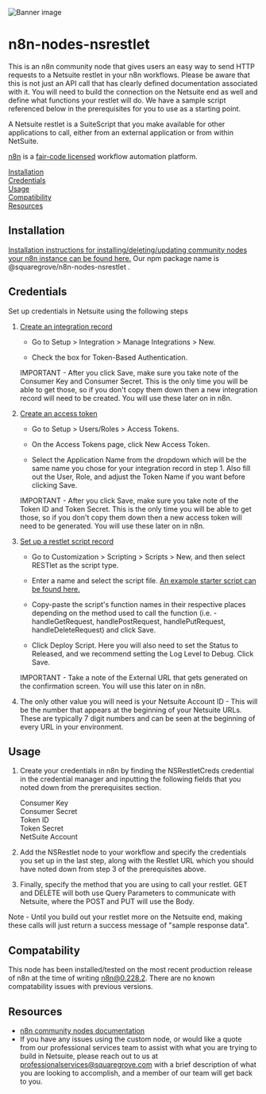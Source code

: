 ![Banner image](https://b2sell.com/Admin/Images/Images/netsuite-banner-new.jpg)

# n8n-nodes-nsrestlet

This is an n8n community node that gives users an easy way to send HTTP requests to a Netsuite restlet in your n8n workflows. Please be aware that this is not just an API call that has clearly defined documentation associated with it. You will need to build the connection on the Netsuite end as well and define what functions your restlet will do. We have a sample script referenced below in the prerequisites for you to use as a starting point.

A Netsuite restlet is a SuiteScript that you make available for other applications to call, either from an external application or from within NetSuite.

[n8n](https://n8n.io/) is a [fair-code licensed](https://docs.n8n.io/reference/license/) workflow automation platform.

[Installation](#installation)  
[Credentials](#credentials)  
[Usage](#usage)  
[Compatibility](#compatibility)  
[Resources](#resources)  

## Installation

[Installation instructions for installing/deleting/updating community nodes your n8n instance can be found here.](https://docs.n8n.io/integrations/community-nodes/installation/) Our npm package name is @squaregrove/n8n-nodes-nsrestlet
.

## Credentials

Set up credentials in Netsuite using the following steps

1. [Create an integration record](https://docs.oracle.com/en/cloud/saas/netsuite/ns-online-help/section_1530099787.html)

    * Go to Setup > Integration > Manage Integrations > New.

    * Check the box for Token-Based Authentication.

    IMPORTANT - After you click Save, make sure you take note of the Consumer Key and Consumer Secret. This is the only time you will be able to get those, so if you don't copy them down then a new integration record will need to be created. You will use these later on in n8n.

2. [Create an access token](https://docs.oracle.com/en/cloud/saas/netsuite/ns-online-help/bridgehead_4254081947.html)

    * Go to Setup > Users/Roles > Access Tokens.

    * On the Access Tokens page, click New Access Token.

    * Select the Application Name from the dropdown which will be the same name you chose for your integration record in step 1. Also fill out the User, Role, and adjust the Token Name if you want before clicking Save.

    IMPORTANT - After you click Save, make sure you take note of the Token ID and Token Secret. This is the only time you will be able to get those, so if you don't copy them down then a new access token will need to be generated. You will use these later on in n8n.

3. [Set up a restlet script record](https://docs.oracle.com/en/cloud/saas/netsuite/ns-online-help/section_4618431823.html) 

    * Go to Customization > Scripting > Scripts > New, and then select RESTlet as the script type.
    
    * Enter a name and select the script file. [An example starter script can be found here.](https://github.com/SquareGrove/n8n-nodes-nsrestlet/blob/main/n8n_restlet_sample.js)

    * Copy-paste the script's function names in their respective places depending on the method used to call the function (i.e. - handleGetRequest, handlePostRequest, handlePutRequest, handleDeleteRequest) and click Save.

    * Click Deploy Script. Here you will also need to set the Status to Released, and we recommend setting the Log Level to Debug. Click Save.

    IMPORTANT - Take a note of the External URL that gets generated on the confirmation screen. You will use this later on in n8n.

4. The only other value you will need is your Netsuite Account ID - This will be the number that appears at the beginning of your Netsuite URLs. These are typically 7 digit numbers and can be seen at the beginning of every URL in your environment.

## Usage

1. Create your credentials in n8n by finding the NSRestletCreds credential in the credential manager and inputting the following fields that you noted down from the prerequisites section.

    Consumer Key  
    Consumer Secret  
    Token ID  
    Token Secret  
    NetSuite Account

2. Add the NSRestlet node to your workflow and specify the credentials you set up in the last step, along with the Restlet URL which you should have noted down from step 3 of the prerequisites above.

3. Finally, specify the method that you are using to call your restlet. GET and DELETE will both use Query Parameters to communicate with Netsuite, where the POST and PUT will use the Body. 

Note - Until you build out your restlet more on the Netsuite end, making these calls will just return a success message of "sample response data".

## Compatability

This node has been installed/tested on the most recent production release of n8n at the time of writing n8n@0.228.2. There are no known compatability issues with previous versions.

## Resources

* [n8n community nodes documentation](https://docs.n8n.io/integrations/community-nodes/)
* If you have any issues using the custom node, or would like a quote from our professional services team to assist with what you are trying to build in Netsuite, please reach out to us at <professionalservices@squaregrove.com> with a brief description of what you are looking to accomplish, and a member of our team will get back to you. 